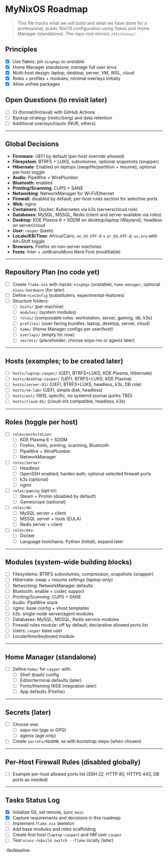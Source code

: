 ﻿# MyNixOS Roadmap

> This file tracks what we will build and what we have done for a professional, public NixOS configuration using flakes and Home Manager (standalone). The repo root mirrors `/etc/nixos/`.

## Principles
- [x] Use flakes; pin `nixpkgs` to unstable
- [x] Home Manager standalone; manage full user envs
- [x] Multi-host design: laptop, desktop, server, VM, WSL, cloud
- [x] Roles + profiles + modules; minimal overlays initially
- [x] Allow unfree packages

## Open Questions (to revisit later)
- [ ] CI (format/lint/eval) with GitHub Actions
- [ ] Backup strategy (restic/borg) and data retention
- [ ] Additional overlays/inputs (NUR, others)

---

## Global Decisions
- **Firmware**: UEFI by default (per-host override allowed)
- **Filesystem**: BTRFS + LUKS, subvolumes, optional snapshots (snapper)
- **Hibernate**: Enabled on laptops (swapfile/partition + resume), optional per-host toggle
- **Audio**: PipeWire + WirePlumber
- **Bluetooth**: enabled
- **Printing/Scanning**: CUPS + SANE
- **Networking**: NetworkManager for Wi‑Fi/Ethernet
- **Firewall**: disabled by default; per-host rules section for selective ports
- **Web**: nginx
- **Containers**: Docker; Kubernetes via k3s (servers/cloud role)
- **Databases**: MySQL, MSSQL, Redis (client and server available via roles)
- **Desktop**: KDE Plasma 6 + SDDM on desktop/laptop (Wayland); headless on server/cloud
- **User**: `casper` (bash)
- **Locale/KB/Time**: Africa/Cairo, `en_US.UTF-8` + `ar_EG.UTF-8`; `us,ara` with Alt+Shift toggle
- **Browsers**: Firefox on non-server machines
- **Fonts**: Inter + JetBrainsMono Nerd Font (modifiable)

---

## Repository Plan (no code yet)
- [ ] Create `flake.nix` with inputs: `nixpkgs` (unstable), `home-manager`, optional `nixos-hardware` (for later)
- [ ] Define `nixConfig` (substituters, experimental-features)
- [ ] Structure folders:
  - [ ] `hosts/` (per machine)
  - [ ] `modules/` (system modules)
  - [ ] `roles/` (composable roles: workstation, server, gaming, db, k3s)
  - [ ] `profiles/` (user-facing bundles: laptop, desktop, server, cloud)
  - [ ] `home/` (Home Manager configs per user/host)
  - [ ] `overlays/` (empty for now)
  - [ ] `secrets/` (placeholder; choose sops-nix or agenix later)

---

## Hosts (examples; to be created later)
- [ ] `hosts/laptop-casper/` (UEFI, BTRFS+LUKS, KDE Plasma, Hibernate)
- [ ] `hosts/desktop-casper/` (UEFI, BTRFS+LUKS, KDE Plasma)
- [ ] `hosts/server-01/` (UEFI, BTRFS+LUKS, headless, k3s, DB role)
- [ ] `hosts/vm-lab/` (UEFI, simple disk, headless)
- [ ] `hosts/wsl/` (WSL specific, no systemd journal quirks TBD)
- [ ] `hosts/cloud-01/` (cloud-init compatible, headless, k3s)

---

## Roles (toggle per host)
- [ ] `roles/workstation`:
  - [ ] KDE Plasma 6 + SDDM
  - [ ] Firefox, fonts, printing, scanning, Bluetooth
  - [ ] PipeWire + WirePlumber
  - [ ] NetworkManager
- [ ] `roles/server`:
  - [ ] Headless
  - [ ] OpenSSH enabled; harden auth; optional selected firewall ports
  - [ ] k3s (optional)
  - [ ] nginx
- [ ] `roles/gaming` (opt‑in):
  - [ ] Steam + Proton (disabled by default)
  - [ ] Gamescope (optional)
- [ ] `roles/db`:
  - [ ] MySQL server + client
  - [ ] MSSQL server + tools (EULA)
  - [ ] Redis server + client
- [ ] `roles/dev`:
  - [ ] Docker
  - [ ] Language toolchains: Python (initial), expand later

---

## Modules (system-wide building blocks)
- [ ] Filesystems: BTRFS subvolumes, compression, snapshots (snapper)
- [ ] Hibernate: swap + resume settings (laptop-only)
- [ ] Networking: NetworkManager defaults
- [ ] Bluetooth: enable + codec support
- [ ] Printing/Scanning: CUPS + SANE
- [ ] Audio: PipeWire stack
- [ ] nginx: base config + vhost templates
- [ ] k3s: single-node server/agent modules
- [ ] Databases: MySQL, MSSQL, Redis service modules
- [ ] Firewall rules module: off by default; declarative allowed ports list
- [ ] Users: `casper` base user
- [ ] Locale/time/keyboard module

---

## Home Manager (standalone)
- [ ] Define `home/` for `casper` with:
  - [ ] Shell (bash) config
  - [ ] Editor/terminal defaults (later)
  - [ ] Fonts/theming (KDE integration later)
  - [ ] App defaults (Firefox)

---

## Secrets (later)
- [ ] Choose one:
  - [ ] sops-nix (age or GPG)
  - [ ] agenix (age only)
- [ ] Create `secrets/README.md` with bootstrap steps (when chosen)

---

## Per-Host Firewall Rules (disabled globally)
- [ ] Example per-host allowed ports list (SSH 22, HTTP 80, HTTPS 443, DB ports as needed)

---

## Tasks Status Log
- [x] Initialize Git, set remote, sync `main`
- [x] Capture requirements and decisions in this roadmap
- [ ] Implement `flake.nix` skeleton
- [ ] Add base modules and roles scaffolding
- [ ] Create first host (`laptop-casper`) and HM user `casper`
- [ ] Test `nixos-rebuild switch --flake` locally (later)

-NoNewline
